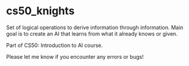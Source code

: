 # cs50_knights

Set of logical operations to derive information through information. Main goal is to create an AI that learns from what it already knows or given.

Part of CS50: Introduction to AI course.

Please let me know if you encounter any errors or bugs!
